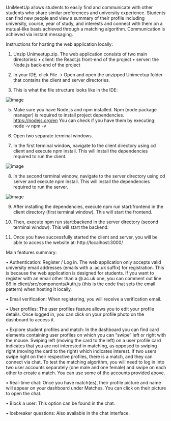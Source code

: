 UniMeetUp allows students to easily find and communicate with other students who share similar 
preferences and university experience. Students can find 
new people and view a summary of their profile including university, course, year of study, 
and interests and connect with them on a mutual-like basis achieved through a matching 
algorithm. Communication is achieved via instant messaging.

Instructions for hosting the web application locally:

1.	Unzip Unimeetup.zip. The web application consists of two main directories:
•	client: the React.js front-end of the project
•	server: the Node.js back-end of the project

3.	In your IDE, click File -> Open and open the unzipped Unimeetup folder that contains the client and server directories.

4.	This is what the file structure looks like in the IDE:

![image](https://github.com/rtgeorgiev/UniMeetUp/assets/68688306/a695b84d-4e96-4564-9858-55ce054400c8)

5.	Make sure you have Node.js and npm installed. Npm (node package manager) is required to install project dependencies. 
https://nodejs.org/en 
You can check if you have them by executing:
node -v
npm -v

6.	Open two separate terminal windows. 

7.	In the first terminal window, navigate to the client directory using cd client and execute npm install. This will install the dependencies required to run the client.

![image](https://github.com/rtgeorgiev/UniMeetUp/assets/68688306/f3bfd6e7-40f5-412f-b4dc-7cdcdd1b70c4)

8.	In the second terminal window, navigate to the server directory using cd server and execute npm install. This will install the dependencies required to run the server.

![image](https://github.com/rtgeorgiev/UniMeetUp/assets/68688306/aa7fba7e-7b04-4298-a9c9-9feb77b7c02f)

9.	After installing the dependencies, execute npm run start:frontend in the client directory (first terminal window). This will start the frontend.

10.	Then, execute npm run start:backend in the server directory (second terminal window). This will start the backend.

11.	Once you have successfully started the client and server, you will be able to access the website at: http://localhost:3000/

Main features summary:

•	Authentication:
Register / Log in. The web application only accepts valid university email addresses (emails with a .ac.uk suffix) for registration. This is because the web application is designed for students. If you want to register with an email other than a @.ac.uk one, you can comment out line 89 in client/src/components/Auth.js (this is the code that sets the email pattern) when hosting it locally.

•	Email verification:
When registering, you will receive a verification email.

•	User profiles:
The user profiles feature allows you to edit your profile details. Once logged in, you can click on your profile photo on the dashboard to access it.

•	Explore student profiles and match:
In the dashboard you can find card elements containing user profiles on which you can “swipe” left or right with the mouse. Swiping left (moving the card to the left) on a user profile card indicates that you are not interested in matching, as opposed to swiping right (moving the card to the right) which indicates interest. If two users swipe right on their respective profiles, there is a match, and they can connect via chat. To test the matching algorithm, you will need to log in into two user accounts separately (one male and one female) and swipe on each other to create a match. You can use some of the accounts provided above.

•	Real-time chat:
Once you have match(es), their profile picture and name will appear on your dashboard under Matches. You can click on their picture to open the chat.

•	Block a user:
This option can be found in the chat.

•	Icebreaker questions:
Also available in the chat interface.

